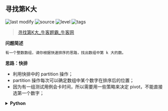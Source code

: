 ## 寻找第K大
<!--START_SECTION:badge-->

![last modify](https://img.shields.io/static/v1?label=last%20modify&message=2022-10-14%2014%3A59%3A33&color=yellowgreen&style=flat-square)
![source](https://img.shields.io/static/v1?label=source&message=%E7%89%9B%E5%AE%A2&color=green&style=flat-square)
![level](https://img.shields.io/static/v1?label=level&message=%E4%B8%AD%E7%AD%89&color=yellow&style=flat-square)
![tags](https://img.shields.io/static/v1?label=tags&message=%E6%8E%92%E5%BA%8F&color=orange&style=flat-square)

<!--END_SECTION:badge-->
<!--info
tags: [排序]
source: 牛客
level: 中等
number: '0088'
name: 寻找第K大
companies: []
-->

> [寻找第K大_牛客题霸_牛客网](https://www.nowcoder.com/practice/e016ad9b7f0b45048c58a9f27ba618bf)

<summary><b>问题简述</b></summary>

```txt
有一个整数数组，请你根据快速排序的思路，找出数组中第 k 大的数。
```

<!-- 
<details><summary><b>详细描述</b></summary>

```txt
```

</details>
-->


<!-- <div align="center"><img src="../../../_assets/xxx.png" height="300" /></div> -->

<summary><b>思路：快排</b></summary>

- 利用快排中的 partition 操作；
- partition 操作每次可以确定数组中某个数字在排序后的位置；
- 因为有一组测试用例会卡时间，所以需要用一些策略来决定 pivot，不能直接选第一个数字；

<details><summary><b>Python</b></summary>

```python
class Solution:
    def findKth(self , a: List[int], n: int, K: int) -> int:
        # write code here
        import random
        
        def dfs(a, lo, hi):
            if lo >= hi: return
            
            # 法1）随机确定 pivot
            # r = random.randint(lo, hi)
            # a[lo], a[r] = a[r], a[lo]

            # 法2）三数取中
            mi = (lo + hi) // 2
            if a[lo] > a[mi]: a[lo], a[mi] = a[mi], a[lo]  # 确保 a[lo] < a[mi]
            if a[lo] > a[hi]: a[lo], a[hi] = a[hi], a[lo]  # 确保 a[lo] < a[hi]
            # 经过上面两步，a[mi]、a[hi] 中较小的就是中位数，启动到头部
            if a[mi] < a[hi]:
                a[lo], a[mi] = a[mi], a[lo]
            else:
                a[lo], a[hi] = a[hi], a[lo]
            
            p, l, r = lo, lo, hi
            while l < r:
                while l < r and a[r] <= a[p]:  # 因为是找第 K 大，所以要逆序排
                    r -= 1
                while l < r and a[l] >= a[p]:
                    l += 1
                a[l], a[r] = a[r], a[l]
            
            a[l], a[p] = a[p], a[l]
            
            # 第 K 大，排序后在数组中的索引为 K-1
            if l > K - 1: dfs(a, lo, l - 1)
            if l < K - 1: dfs(a, l + 1, hi)
            
        dfs(a, 0, n - 1)
        return a[K-1]
```

</details>

